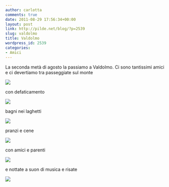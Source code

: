 ```yaml
---
author: carlotta
comments: true
date: 2011-08-29 17:56:34+00:00
layout: post
link: http://pilde.net/blog/?p=2539
slug: valdolmo
title: Valdolmo
wordpress_id: 2539
categories:
- Amici
---
```


La seconda metà di agosto la passiamo a Valdolmo. Ci sono tantissimi amici e ci devertiamo tra passeggiate sul monte

![](http://pilde.net/blog/wp-content/uploads/2011/09/passeggiata.jpg)

con defaticamento

![](http://pilde.net/blog/wp-content/uploads/2011/09/prati.jpg)

bagni nei laghetti

![](http://pilde.net/blog/wp-content/uploads/2011/09/laghetti.jpg)

pranzi e cene

![](http://pilde.net/blog/wp-content/uploads/2011/09/pranzi.jpg)

con amici e parenti

![](http://pilde.net/blog/wp-content/uploads/2011/09/manufra.jpg)

e nottate a suon di musica e risate

![](http://pilde.net/blog/wp-content/uploads/2011/09/andy_chitarra.jpg)

